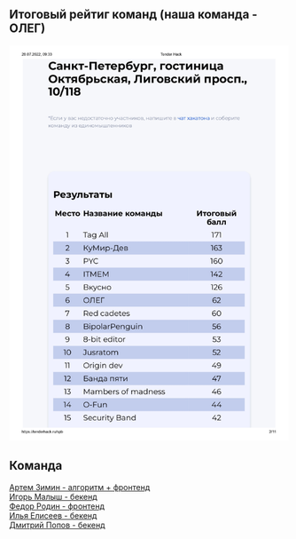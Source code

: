 
## Итоговый рейтиг команд (наша команда - ОЛЕГ)
![](https://github.com/CepbluKot/tenderhack2022/blob/master/leaderboard.jpg)


## Команда
[Артем Зимин - алгоритм + фронтенд](http://t.me/Chel_Buerak) </br>
[Игорь Малыш - бекенд](http://t.me/igmalysh) </br>
[Федор Родин - фронтенд](http://t.me/ffeeejj) </br>
[Илья Елисеев - бекенд](http://t.me/Ilyxakamaz) </br>
[Дмитрий Попов - бекенд](http://t.me/dmitriii10) </br>
